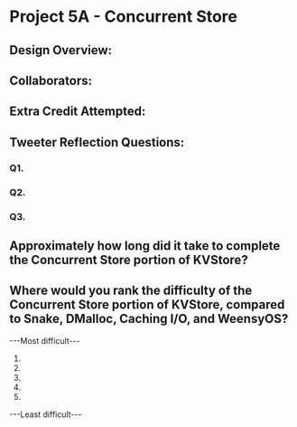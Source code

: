 Project 5A - Concurrent Store
====================

<!-- TODO: Fill this out. -->

## Design Overview:

## Collaborators:

## Extra Credit Attempted:

## Tweeter Reflection Questions:

### Q1.

<!-- answer here!-->

### Q2.

<!-- answer here!-->

### Q3. <!-- TODO: Change this header to reflect what version of Q3 you were assigned -->

<!-- answer here!-->

## Approximately how long did it take to complete the Concurrent Store portion of KVStore?

<!-- Enter an approximate number of hours that you spent actively working on the project. -->

## Where would you rank the difficulty of the Concurrent Store portion of KVStore, compared to Snake, DMalloc, Caching I/O, and WeensyOS?

---Most difficult---
1. <br />
2. <br />
3. <br />
4. <br />
5. <br />
---Least difficult---
